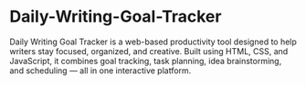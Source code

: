 # Daily-Writing-Goal-Tracker
Daily Writing Goal Tracker is a web-based productivity tool designed to help writers stay focused, organized, and creative. Built using HTML, CSS, and JavaScript, it combines goal tracking, task planning, idea brainstorming, and scheduling — all in one interactive platform.
